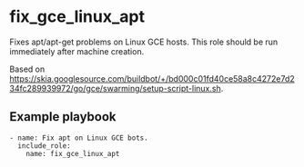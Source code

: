 # fix_gce_linux_apt

Fixes apt/apt-get problems on Linux GCE hosts. This role should be run immediately after machine
creation.

Based on
https://skia.googlesource.com/buildbot/+/bd000c01fd40ce58a8c4272e7d234fc289939972/go/gce/swarming/setup-script-linux.sh.

## Example playbook

    - name: Fix apt on Linux GCE bots.
      include_role:
        name: fix_gce_linux_apt
